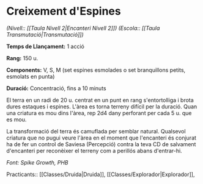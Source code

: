# Creixement d'Espines

*(Nivell:: [[Taula Nivell 2|Encanteri Nivell 2]]) (Escola:: [[Taula Transmutació|Transmutació]])*

**Temps de Llançament:** 1 acció

**Rang:** 150 u.

**Components:** V, S, M (set espines esmolades o set branquillons petits, esmolats en punta)

**Duració:** Concentració, fins a 10 minuts

El terra en un radi de 20 u. centrat en un punt en rang s'entortolliga i brota dures estaques i espines. L'àrea es torna terreny difícil per la duració. Quan una criatura es mou dins l'àrea, rep 2d4 dany perforant per cada 5 u. que es mou.

La transformació del terra és camuflada per semblar natural. Qualsevol criatura que no pugui veure l'àrea en el moment que l'encanteri és conjurat ha de fer un control de Saviesa (Percepció) contra la teva CD de salvament d'encanteri per reconèixer el terreny com a perillós abans d'entrar-hi.


*Font: Spike Growth, PHB*



Practicants:: [[Classes/Druida|Druida]], [[Classes/Explorador|Explorador]],